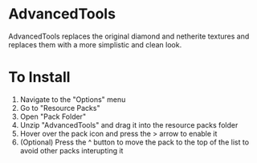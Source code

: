 # AdvancedTools
AdvancedTools replaces the original diamond and netherite textures and replaces them with a more simplistic and clean look.

# To Install
1. Navigate to the "Options" menu
2. Go to "Resource Packs"
3. Open "Pack Folder"
4. Unzip "AdvancedTools" and drag it into the resource packs folder
5. Hover over the pack icon and press the > arrow to enable it
6. (Optional) Press the ^ button to move the pack to the top of the list to avoid other packs interupting it

